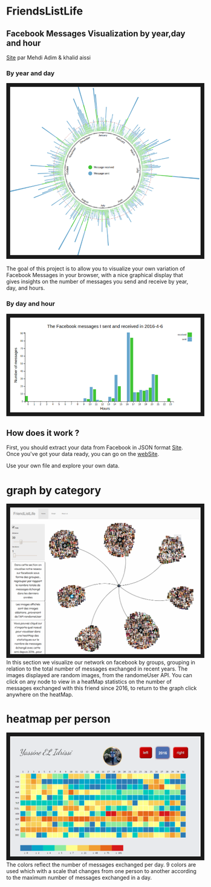 # FriendsListLife
## Facebook Messages Visualization by year,day and hour
[Site](https://mehdiadim.github.io/FriendsListLife/) par Mehdi Adim & khalid aissi

### By year and day
<img src="circular.png" 
alt=""  border="10" />

 The goal of this project is to allow you to visualize your own variation of Facebook Messages in your browser, with a nice graphical display that gives insights on the number of messages you send and receive by year, day, and hours.

### By day and hour

<img src="chart.png" 
alt=""  border="10" />
## How does it work ?

First, you should extract your data from Facebook in JSON format [Site](https://www.facebook.com/your_information/). Once you've got your data ready, you can go on the [webSite](https://mehdiadim.github.io/FriendsListLife/).

Use your own file and explore your own data.

# graph by category
<img src="CaptureGraphe.png" 
alt=""  border="10" />
In this section we visualize our network on facebook by groups, grouping in relation to the total number of messages exchanged in recent years.
The images displayed are random images, from the randomeUser API.
You can click on any node to view in a heatMap statistics on the number of messages exchanged with this friend since 2016, to return to the graph click anywhere on the heatMap.

# heatmap per person
<img src="heatmap.png" 
alt=""  border="10" />
The colors reflect the number of messages exchanged per day. 9 colors are used which with a scale that changes from one person to another according to the maximum number of messages exchanged in a day.
